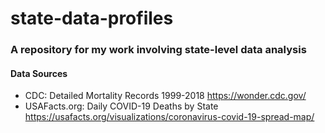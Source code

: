 # state-data-profiles
### A repository for my work involving state-level data analysis

#### Data Sources
  - CDC: Detailed Mortality Records 1999-2018 https://wonder.cdc.gov/
  - USAFacts.org: Daily COVID-19 Deaths by State https://usafacts.org/visualizations/coronavirus-covid-19-spread-map/

